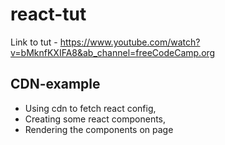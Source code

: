 # react-tut

Link to tut - https://www.youtube.com/watch?v=bMknfKXIFA8&ab_channel=freeCodeCamp.org

## CDN-example

- Using cdn to fetch react config,
- Creating some react components,
- Rendering the components on page 

